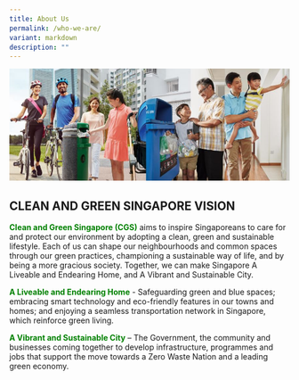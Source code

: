 ```yaml
---
title: About Us
permalink: /who-we-are/
variant: markdown
description: ""
---
```

![About Us](/images/aboutus.jpg)
<h2>CLEAN AND GREEN SINGAPORE VISION</h2>
<p><strong style="color:green;">Clean and Green Singapore (CGS)</strong> aims to inspire Singaporeans to care for and protect our environment by adopting a clean, green and sustainable lifestyle. Each of us can shape our neighbourhoods and common spaces through our green practices, championing a sustainable way of life, and by being a more gracious society. Together, we can make Singapore A Liveable and Endearing Home, and A Vibrant and Sustainable City.</p>
<p><strong style="color:green;">A Liveable and Endearing Home</strong> - Safeguarding green and blue spaces; embracing smart technology and eco-friendly features in our towns and homes; and enjoying a seamless transportation network in Singapore, which reinforce green living.</p>
<p><strong style="color:green;">A Vibrant and Sustainable City</strong> – The Government, the community and businesses coming together to develop infrastructure, programmes and jobs that support the move towards a Zero Waste Nation and a leading green economy.</p>